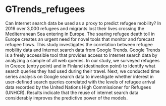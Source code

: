 # GTrends_refugees
Can Internet search data be used as a proxy to predict refugee mobility? In 2016 over 3,000 refugees and migrants lost their lives crossing the Mediterranean Sea entering in Europe.
The soaring refugee death toll in Europe creates an urgent need for novel tools that monitor and forecast refugee flows. This study investigates the correlation between refugee mobility data and Internet search data from Google Trends. Google Trends is a freely accessible tool that provides access to Internet search data by analyzing a sample of all web queries. 
In our study, we surveyed refugees in Greece (entry point) and in Finland (destination point) to identify what search queries they had used during their travel. Next, we conducted time series analysis on Google search data to investigate whether interest in user-defined search queries correlated with the levels of refugee arrival data recorded by the United Nations High Commissioner for Refugees (UNHCR). Results indicate that the reuse of internet search data considerably improves the predictive power of the models. 
